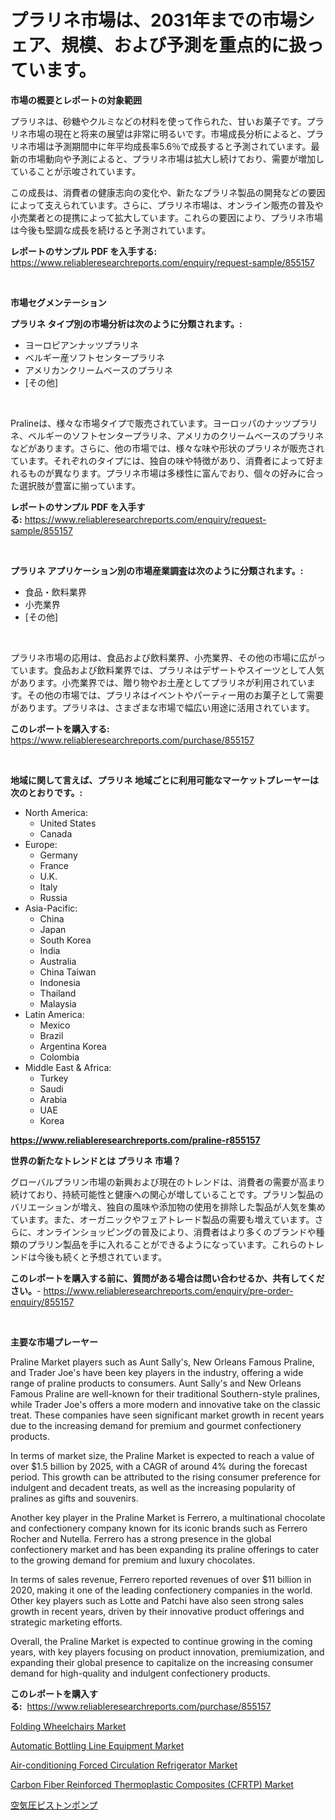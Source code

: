 <p><h1>プラリネ市場は、2031年までの市場シェア、規模、および予測を重点的に扱っています。</h1></p><p><strong>市場の概要とレポートの対象範囲</strong></p>
<p><p>プラリネは、砂糖やクルミなどの材料を使って作られた、甘いお菓子です。プラリネ市場の現在と将来の展望は非常に明るいです。市場成長分析によると、プラリネ市場は予測期間中に年平均成長率5.6％で成長すると予測されています。最新の市場動向や予測によると、プラリネ市場は拡大し続けており、需要が増加していることが示唆されています。</p><p>この成長は、消費者の健康志向の変化や、新たなプラリネ製品の開発などの要因によって支えられています。さらに、プラリネ市場は、オンライン販売の普及や小売業者との提携によって拡大しています。これらの要因により、プラリネ市場は今後も堅調な成長を続けると予測されています。</p></p>
<p><strong>レポートのサンプル PDF を入手する:</strong> <a href="https://www.reliableresearchreports.com/enquiry/request-sample/855157">https://www.reliableresearchreports.com/enquiry/request-sample/855157</a></p>
<p>&nbsp;</p>
<p><strong>市場セグメンテーション</strong></p>
<p><strong>プラリネ タイプ別の市場分析は次のように分類されます。:</strong></p>
<p><ul><li>ヨーロピアンナッツプラリネ</li><li>ベルギー産ソフトセンタープラリネ</li><li>アメリカンクリームベースのプラリネ</li><li>[その他]</li></ul></p>
<p>&nbsp;</p>
<p><p>Pralineは、様々な市場タイプで販売されています。ヨーロッパのナッツプラリネ、ベルギーのソフトセンタープラリネ、アメリカのクリームベースのプラリネなどがあります。さらに、他の市場では、様々な味や形状のプラリネが販売されています。それぞれのタイプには、独自の味や特徴があり、消費者によって好まれるものが異なります。プラリネ市場は多様性に富んでおり、個々の好みに合った選択肢が豊富に揃っています。</p></p>
<p><strong>レポートのサンプル PDF を入手する:</strong>&nbsp;<a href="https://www.reliableresearchreports.com/enquiry/request-sample/855157">https://www.reliableresearchreports.com/enquiry/request-sample/855157</a></p>
<p>&nbsp;</p>
<p><strong> プラリネ アプリケーション別の市場産業調査は次のように分類されます。:</strong></p>
<p><ul><li>食品・飲料業界</li><li>小売業界</li><li>[その他]</li></ul></p>
<p>&nbsp;</p>
<p><p>プラリネ市場の応用は、食品および飲料業界、小売業界、その他の市場に広がっています。食品および飲料業界では、プラリネはデザートやスイーツとして人気があります。小売業界では、贈り物やお土産としてプラリネが利用されています。その他の市場では、プラリネはイベントやパーティー用のお菓子として需要があります。プラリネは、さまざまな市場で幅広い用途に活用されています。</p></p>
<p><strong>このレポートを購入する:</strong>&nbsp; <a href="https://www.reliableresearchreports.com/purchase/855157">https://www.reliableresearchreports.com/purchase/855157</a></p>
<p>&nbsp;</p>
<p><strong>地域に関して言えば、プラリネ 地域ごとに利用可能なマーケットプレーヤーは次のとおりです。:</strong></p>
<p><ul>
    <li>
        North America:
        <ul>
            <li>United States</li>
            <li>Canada</li>
        </ul>
    </li>
    <li>
        Europe:
        <ul>
            <li>Germany</li>
            <li>France</li>
            <li>U.K.</li>
            <li>Italy</li>
            <li>Russia</li>
        </ul>
    </li>
    <li>
        Asia-Pacific:
        <ul>
            <li>China</li>
            <li>Japan</li>
            <li>South Korea</li>
            <li>India</li>
            <li>Australia</li>
            <li>China Taiwan</li>
            <li>Indonesia</li>
            <li>Thailand</li>
            <li>Malaysia</li>
        </ul>
    </li>
    <li>
        Latin America:
        <ul>
            <li>Mexico</li>
            <li>Brazil</li>
            <li>Argentina Korea</li>
            <li>Colombia</li>
        </ul>
    </li>
    <li>
        Middle East & Africa:
        <ul>
            <li>Turkey</li>
            <li>Saudi</li>
            <li>Arabia</li>
            <li>UAE</li>
            <li>Korea</li>
        </ul>
    </li>
    </ul></p>
<p><strong><a href="https://www.reliableresearchreports.com/praline-r855157">https://www.reliableresearchreports.com/praline-r855157</a></strong>&nbsp;</p>
<p><strong>世界の新たなトレンドとは プラリネ 市場？</strong></p>
<p><p>グローバルプラリン市場の新興および現在のトレンドは、消費者の需要が高まり続けており、持続可能性と健康への関心が増していることです。プラリン製品のバリエーションが増え、独自の風味や添加物の使用を排除した製品が人気を集めています。また、オーガニックやフェアトレード製品の需要も増えています。さらに、オンラインショッピングの普及により、消費者はより多くのブランドや種類のプラリン製品を手に入れることができるようになっています。これらのトレンドは今後も続くと予想されています。</p></p>
<p><strong>このレポートを購入する前に、質問がある場合は問い合わせるか、共有してください。</strong>- <a href="https://www.reliableresearchreports.com/enquiry/pre-order-enquiry/855157">https://www.reliableresearchreports.com/enquiry/pre-order-enquiry/855157</a></p>
<p>&nbsp;</p>
<p><strong>主要な市場プレーヤー</strong></p>
<p><p>Praline Market players such as Aunt Sally's, New Orleans Famous Praline, and Trader Joe's have been key players in the industry, offering a wide range of praline products to consumers. Aunt Sally's and New Orleans Famous Praline are well-known for their traditional Southern-style pralines, while Trader Joe's offers a more modern and innovative take on the classic treat. These companies have seen significant market growth in recent years due to the increasing demand for premium and gourmet confectionery products.</p><p>In terms of market size, the Praline Market is expected to reach a value of over $1.5 billion by 2025, with a CAGR of around 4% during the forecast period. This growth can be attributed to the rising consumer preference for indulgent and decadent treats, as well as the increasing popularity of pralines as gifts and souvenirs.</p><p>Another key player in the Praline Market is Ferrero, a multinational chocolate and confectionery company known for its iconic brands such as Ferrero Rocher and Nutella. Ferrero has a strong presence in the global confectionery market and has been expanding its praline offerings to cater to the growing demand for premium and luxury chocolates.</p><p>In terms of sales revenue, Ferrero reported revenues of over $11 billion in 2020, making it one of the leading confectionery companies in the world. Other key players such as Lotte and Patchi have also seen strong sales growth in recent years, driven by their innovative product offerings and strategic marketing efforts.</p><p>Overall, the Praline Market is expected to continue growing in the coming years, with key players focusing on product innovation, premiumization, and expanding their global presence to capitalize on the increasing consumer demand for high-quality and indulgent confectionery products.</p></p>
<p><strong>このレポートを購入する:</strong>&nbsp;&nbsp;<a href="https://www.reliableresearchreports.com/purchase/855157">https://www.reliableresearchreports.com/purchase/855157</a></p>
<p><p><a href="https://view.publitas.com/reportprime-1/folding-wheelchairs-market-share-evolution-and-market-growth-trends-2024-2031/">Folding Wheelchairs Market</a></p><p><a href="https://github.com/bobicer/Market-Research-Report-List-3/blob/main/automatic-bottling-line-equipment-market.md">Automatic Bottling Line Equipment Market</a></p><p><a href="https://github.com/globismark/Market-Research-Report-List-3/blob/main/air-conditioning-forced-circulation-refrigerator-market.md">Air-conditioning Forced Circulation Refrigerator Market</a></p><p><a href="https://issuu.com/reportprime-2/docs/carbon-fiber-reinforced-thermoplastic-composites-c">Carbon Fiber Reinforced Thermoplastic Composites (CFRTP) Market</a></p><p><a href="https://github.com/RudyBoyer2017/Market-Research-Report-List-1/blob/main/417373845899.md">空気圧ピストンポンプ</a></p></p>